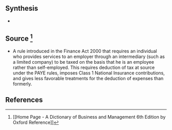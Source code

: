 ## Synthesis
- 
## Source [^1]
- A rule introduced in the Finance Act 2000 that requires an individual who provides services to an employer through an intermediary (such as a limited company) to be taxed on the basis that he is an employee rather than self-employed. This requires deduction of tax at source under the PAYE rules, imposes Class 1 National Insurance contributions, and gives less favorable treatments for the deduction of expenses than formerly.
## References

[^1]: [[Home Page - A Dictionary of Business and Management 6th Edition by Oxford Reference]]